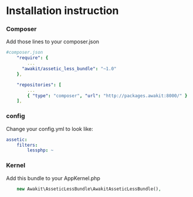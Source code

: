 Installation instruction
===================

### Composer

Add those lines to your composer.json

```yaml
#composer.json
    "require": {
        ...
      "awakit/assetic_less_bundle": "~1.0"
    },

    "repositories": [
        ...
        { "type": "composer", "url": "http://packages.awakit:8000/" }
    ],
```

### config

Change your config.yml to look like:

```yaml
assetic:
    filters:
        lessphp: ~
```



### Kernel

Add this bundle to your AppKernel.php

```PHP
    new Awakit\AsseticLessBundle\AwakitAsseticLessBundle(),
```